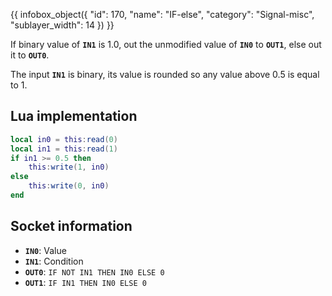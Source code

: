 {{ infobox_object({
	"id": 170,
	"name": "IF-else",
	"category": "Signal-misc",
	"sublayer_width": 14
}) }}

If binary value of **`IN1`** is 1.0, out the unmodified value of **`IN0`** to **`OUT1`**, else out it to **`OUT0`**.

The input **`IN1`** is binary, its value is rounded so any value above 0.5 is equal to 1.

## Lua implementation
```lua
local in0 = this:read(0)
local in1 = this:read(1)
if in1 >= 0.5 then
	this:write(1, in0)
else
	this:write(0, in0)
end
```

## Socket information
- **`IN0`**: Value
- **`IN1`**: Condition
- **`OUT0`**: `IF NOT IN1 THEN IN0 ELSE 0`
- **`OUT1`**: `IF IN1 THEN IN0 ELSE 0`